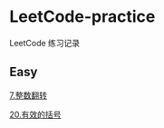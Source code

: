 # LeetCode-practice

LeetCode 练习记录

## Easy

[7.整数翻转](./easy/7.整数反转.js)

[20.有效的括号](./easy/20.有效的括号.js)
